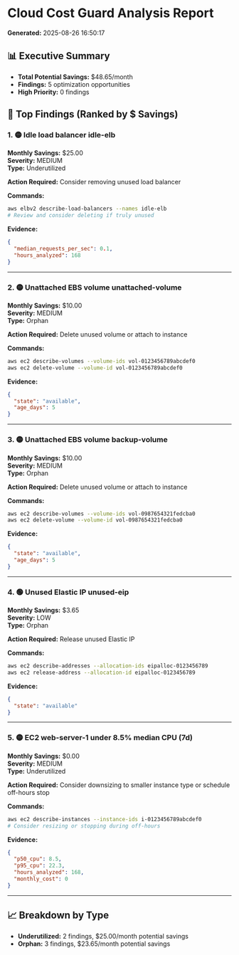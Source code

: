 # Cloud Cost Guard Analysis Report

**Generated:** 2025-08-26 16:50:17

## 📊 Executive Summary

- **Total Potential Savings:** $48.65/month
- **Findings:** 5 optimization opportunities
- **High Priority:** 0 findings

## 🎯 Top Findings (Ranked by $ Savings)

### 1. 🟡 Idle load balancer idle-elb

**Monthly Savings:** $25.00  
**Severity:** MEDIUM  
**Type:** Underutilized

**Action Required:** Consider removing unused load balancer

**Commands:**
```bash
aws elbv2 describe-load-balancers --names idle-elb
# Review and consider deleting if truly unused
```

**Evidence:**
```json
{
  "median_requests_per_sec": 0.1,
  "hours_analyzed": 168
}
```

---

### 2. 🟡 Unattached EBS volume unattached-volume

**Monthly Savings:** $10.00  
**Severity:** MEDIUM  
**Type:** Orphan

**Action Required:** Delete unused volume or attach to instance

**Commands:**
```bash
aws ec2 describe-volumes --volume-ids vol-0123456789abcdef0
aws ec2 delete-volume --volume-id vol-0123456789abcdef0
```

**Evidence:**
```json
{
  "state": "available",
  "age_days": 5
}
```

---

### 3. 🟡 Unattached EBS volume backup-volume

**Monthly Savings:** $10.00  
**Severity:** MEDIUM  
**Type:** Orphan

**Action Required:** Delete unused volume or attach to instance

**Commands:**
```bash
aws ec2 describe-volumes --volume-ids vol-0987654321fedcba0
aws ec2 delete-volume --volume-id vol-0987654321fedcba0
```

**Evidence:**
```json
{
  "state": "available",
  "age_days": 5
}
```

---

### 4. 🟢 Unused Elastic IP unused-eip

**Monthly Savings:** $3.65  
**Severity:** LOW  
**Type:** Orphan

**Action Required:** Release unused Elastic IP

**Commands:**
```bash
aws ec2 describe-addresses --allocation-ids eipalloc-0123456789
aws ec2 release-address --allocation-id eipalloc-0123456789
```

**Evidence:**
```json
{
  "state": "available"
}
```

---

### 5. 🟡 EC2 web-server-1 under 8.5% median CPU (7d)

**Monthly Savings:** $0.00  
**Severity:** MEDIUM  
**Type:** Underutilized

**Action Required:** Consider downsizing to smaller instance type or schedule off-hours stop

**Commands:**
```bash
aws ec2 describe-instances --instance-ids i-0123456789abcdef0
# Consider resizing or stopping during off-hours
```

**Evidence:**
```json
{
  "p50_cpu": 8.5,
  "p95_cpu": 22.3,
  "hours_analyzed": 168,
  "monthly_cost": 0
}
```

---


## 📈 Breakdown by Type

- **Underutilized:** 2 findings, $25.00/month potential savings
- **Orphan:** 3 findings, $23.65/month potential savings
